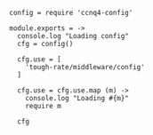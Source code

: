     config = require 'ccnq4-config'

    module.exports = ->
      console.log "Loading config"
      cfg = config()

      cfg.use = [
        'tough-rate/middleware/config'
      ]

      cfg.use = cfg.use.map (m) ->
        console.log "Loading #{m}"
        require m

      cfg
